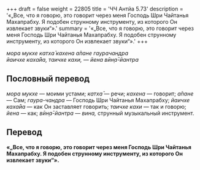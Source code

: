 +++
draft = false
weight = 22805
title = 'ЧЧ Антйа 5.73'
description = '«„Все, что я говорю, это говорит через меня Господь Шри Чайтанья Махапрабху. Я подобен струнному инструменту, из которого Он извлекает звуки“».'
summary = '«„Все, что я говорю, это говорит через меня Господь Шри Чайтанья Махапрабху. Я подобен струнному инструменту, из которого Он извлекает звуки“».'
+++

_мора мукхе катха̄ кахена а̄пане гаурачандра  
йаичхе каха̄йа, таичхе кахи, — йена вӣн̣а̄-йантра_

## Пословный перевод

_мора_ _мукхе_ — моими устами; _катха̄_ — речи; _кахена_ — говорит; _а̄пане_ — Сам; _гаура_\-_чандра_ — Господь Шри Чайтанья Махапрабху; _йаичхе_ _каха̄йа_ — как Он заставляет говорить; _таичхе_ _кахи_ — так и говорю; _йена_ — как; _вӣн̣а̄_\-_йантра_ — _вина,_ струнный музыкальный инструмент.

## Перевод

**«„Все, что я говорю, это говорит через меня Господь Шри Чайтанья Махапрабху. Я подобен струнному инструменту, из которого Он извлекает звуки“».**
